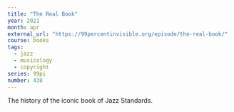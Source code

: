 ```yaml
---
title: "The Real Book"
year: 2021
month: apr
external_url: "https://99percentinvisible.org/episode/the-real-book/"
course: books
tags:
  - jazz
  - musicology
  - copyright
series: 99pi
number: 438
---
```


The history of the iconic book of Jazz Standards.

